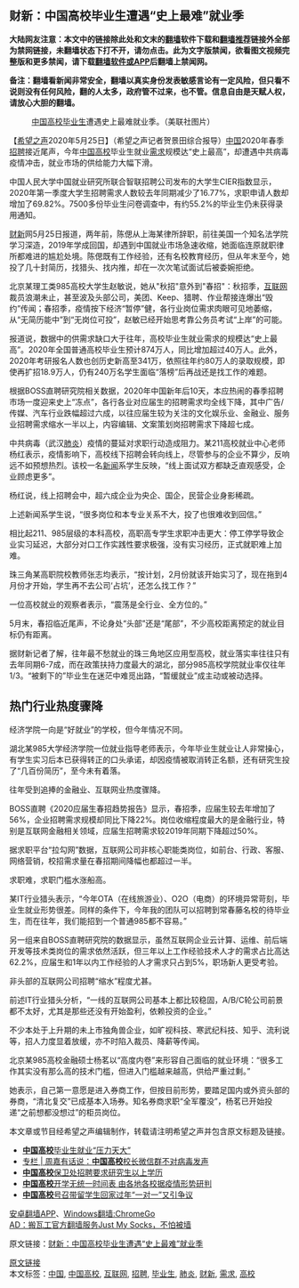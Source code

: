  <h2>财新：中国高校毕业生遭遇“史上最难”就业季</h2> <p class="notice"><b>大陆网友注意：本文中的链接除此处和文末的<a href="https://github.com/bannedbook/fanqiang" >翻墙</a>软件下载和<a href="https://github.com/killgcd/justmysocks/blob/master/README.md">翻墙推荐</a>链接外全部为禁网链接，未翻墙状态下打不开，请勿点击。此为文字版禁闻，欲看图文视频完整版和更多禁闻，请下载<a href="https://github.com/bannedbook/fanqiang">翻墙软件或APP</a>后翻墙上禁闻网。</p><p>备注：翻墙看新闻非常安全，翻墙以真实身份发表敏感言论有一定风险，但只看不说则没有任何风险，翻的人太多，政府管不过来，也不管。信息自由是天赋人权，请放心大胆的翻墙。</b></p>  <div class="entry"> <figure><figcaption><a href="https://www.bannedbook.org/bnews/tag/%E4%B8%AD%E5%9B%BD/" class="st_tag internal_tag" rel="tag" title="标签 中国 下的日志">中国</a><a href="https://www.bannedbook.org/bnews/tag/%E9%AB%98%E6%A0%A1/" class="st_tag internal_tag" rel="tag" title="标签 高校 下的日志">高校</a><a href="https://www.bannedbook.org/bnews/tag/%E6%AF%95%E4%B8%9A%E7%94%9F/" class="st_tag internal_tag" rel="tag" title="标签 毕业生 下的日志">毕业生</a>遭遇史上最难就业季。（美联社图片）</figcaption></figure> <p>【<span class='wp_keywordlink_affiliate'><a href="https://www.soundofhope.org" title="希望之声" target="_blank">希望之声</a></span>2020年5月25日】（希望之声记者贺景田综合报导）<span class='wp_keywordlink_affiliate'><a href="https://www.bannedbook.org/" title="中国" target="_blank">中国</a></span>2020年春季<a href="https://www.bannedbook.org/bnews/tag/%E6%8B%9B%E8%81%98/" class="st_tag internal_tag" rel="tag" title="标签 招聘 下的日志">招聘</a>接近尾声，今年<a href="https://www.bannedbook.org/bnews/tag/%E4%B8%AD%E5%9B%BD%E9%AB%98%E6%A0%A1/" class="st_tag internal_tag" rel="tag" title="标签 中国高校 下的日志">中国高校</a>毕业生就业<a href="https://www.bannedbook.org/bnews/tag/%E9%9C%80%E6%B1%82/" class="st_tag internal_tag" rel="tag" title="标签 需求 下的日志">需求</a>规模达“史上最高”，却遭遇中共病毒疫情冲击，就业市场的供给能力大幅下滑。</p> <p>中国人民大学中国就业研究所联合智联招聘公司发布的大学生CIER指数显示，2020年第一季度大学生招聘需求人数较去年同期减少了16.77%，求职申请人数却增加了69.82%。7500多份毕业生问卷调查中，有约55.2%的毕业生仍未获得录用通知。</p> <p><a href="https://www.bannedbook.org/bnews/tag/%E8%B4%A2%E6%96%B0/" class="st_tag internal_tag" rel="tag" title="标签 财新 下的日志">财新</a>网5月25日报道，两年前，陈偲从上海某律所辞职，前往美国一个知名法学院学习深造，2019年学成回国，却遇到中国就业市场急速收缩，她面临连原就职律所都难进的尴尬处境。陈偲既有工作经验，还有名校教育经历，但从年末至今，她投了几十封简历，找猎头、找内推，却在一次次笔试面试后被委婉拒绝。</p> <p>北京某理工类985高校大学生赵敏说，她从&quot;秋招&quot;意外到&quot;春招&quot;：秋招季，<a href="https://www.bannedbook.org/bnews/tag/%e4%ba%92%e8%81%94%e7%bd%91/" class="st_tag internal_tag" rel="tag" title="标签 互联网 下的日志">互联网</a>裁员浪潮未止，甚至波及头部公司，美团、Keep、猎聘、作业帮接连爆出“毁约”传闻；春招季，疫情按下经济“暂停”健，各行业岗位需求肉眼可见地萎缩，从“无简历能中”到“无岗位可投”，赵敏已经开始思考靠公务员考试“上岸”的可能。</p> <p>报道说，数据中的供需求缺口大于往年，高校毕业生就业需求的规模达“史上最高”。2020年全国普通高校毕业生预计874万人，同比增加超过40万人。此外，2020年考研报名人数也创历史新高至341万，依照往年约80万人的录取规模，即使再扩招18.9万人，仍有240万名学生面临“落榜”后再战还是找工作的难题。</p> <p>根据BOSS直聘研究院相关数据，2020年中国新年后10天，本应热闹的春季招聘市场一度迎来史上“冻点”，各行各业对应届生的招聘需求均全线下降，其中广告/传媒、汽车行业跌幅超过六成，以往应届生较为关注的文化娱乐业、金融业、服务业招聘需求缩水一半以上，内容编辑、文案策划岗招聘需求下降超七成。</p> <p>中共病毒（武汉<a href="https://www.bannedbook.org/bnews/tag/%e8%82%ba%e7%82%8e/" class="st_tag internal_tag" rel="tag" title="标签 肺炎 下的日志">肺炎</a>）疫情的蔓延对求职行动造成阻力。某211高校就业中心老师杨红表示，疫情影响下，高校线下招聘会转向线上，尽管参与的企业不算少，反响远不如预想热烈。该校一名<span class='wp_keywordlink_affiliate'><a href="https://www.bannedbook.org/" title="新闻">新闻</a></span>系学生反映，“线上面试双方都缺乏直观感受，企业顾虑更多”。</p>  <p>杨红说，线上招聘会中，超六成企业为央企、国企，民营企业身影稀疏。</p> <p>上述新闻系学生说，“很多岗位和本专业关系不大，投了也很难收到回信。”</p> <p>相比起211、985层级的本科高校，高职高专学生求职冲击更大：停工停学导致企业实习延迟，大部分对口工作实践性要求极强，没有实习经历，正式就职难上加难。</p> <p>珠三角某高职院校教师张志均表示，“按计划，2月份就该开始实习了，现在拖到4月份才开始，学生再不去公司‘占坑’，还怎么找工作？”</p> <p>一位高校就业的观察者表示，“震荡是全行业、全方位的。”</p> <p>5月末，春招临近尾声，不论身处“头部”还是“尾部”，不少高校距离预定的就业目标仍有距离。</p> <p>据财新记者了解，往年最不愁就业的珠三角地区应用型高校，就业落实率往往只有去年同期6-7成，而在政策扶持力度最大的湖北，部分985高校学院就业率仅往年1/3。“被剩下的”毕业生在迷茫中难觅出路，“暂缓就业”成主动或被动选择。</p>  <h2><strong>热门行业热度骤降</strong></h2> <p>经济学院一向是“好就业”的学校，但今年情况不同。</p> <p>湖北某985大学经济学院一位就业指导老师表示，今年毕业生就业让人非常操心，有学生实习后本已获得转正的口头承诺，却因疫情被取消转正名额，还有研究生投了“几百份简历”，至今未有着落。</p> <p>往年受到追捧的金融业、互联网业热度骤降。</p> <p>BOSS直聘《2020应届生春招趋势报告》显示，春招季，应届生较去年增加了56%，企业招聘需求规模却同比下降22%。岗位收缩程度最大的是金融行业，特别是互联网金融相关领域，应届生招聘需求较2019年同期下降超过50%。</p> <p>据求职平台“拉勾网”数据，互联网公司非核心职能类岗位，如前台、行政、客服、网络营销，校招需求量在春招期间降幅也都超过一半。</p> <p>求职难，求职门槛水涨船高。</p> <p>某IT行业猎头表示，“今年OTA（在线旅游业）、O2O（电商）的环境异常苛刻，毕业生就业形势很差。同样的条件下，今年我的团队可以招聘到常春藤名校的待毕业生，而在往年，我们能招到一个普通985都不容易。”</p>  <p>另一组来自BOSS直聘研究院的数据显示，虽然互联网企业云计算、运维、前后端开发等技术类岗位的需求依然活跃，但三年以上工作经验技术人才的需求占比高达62.2%，应届生和1年以内工作经验的人才需求只占到5%，职场新人更受考验。</p> <p>非头部的互联网公司招聘“缩水”程度尤甚。</p> <p>前述IT行业猎头分析，“一线的互联网公司基本上都比较稳固，A/B/C轮公司前景都不太好，尤其是那些还没有开始盈利，依赖投资的企业。”</p> <p>不少本处于上升期的未上市独角兽企业，如旷视科技、寒武纪科技、知乎、流利说等，招人力度显着放缓，亦不时陷入裁员、降薪等传闻。</p> <p>北京某985高校金融硕士杨茗以“高度内卷”来形容自己面临的就业环境：“很多工作其实没有那么高的技术门槛，但进入门槛越来越高，供给严重过剩。”</p> <p>她表示，自己第一意愿是进入券商工作，但按目前形势，要踏足国内或外资头部的券商，“清北复交”已成基本入场券。知名券商求职“全军覆没”，杨茗已开始投递“之前想都没想过”的柜员岗位。</p> <p>本文章或节目经希望之声编辑制作，转载请注明希望之声并包含原文标题及链接。</p>  <ul class='op-related-articles' title='相关阅读'> <li><a href='https://www.bannedbook.org/bnews/baitai/20200518/1330491.html' target='_blank'><b>中国高校</b>毕业生就业“压力天大”</a></li> <li><a href='https://www.bannedbook.org/bnews/ssgc/20200425/1318751.html' target='_blank'>专栏 | 周嘉有话说：<b>中国高校</b>校长微信群不对病毒发声</a></li> <li><a href='https://www.bannedbook.org/bnews/baitai/20200417/1314385.html' target='_blank'><b>中国高校</b>保卫处招聘要求研究生以上学历</a></li> <li><a href='https://www.bannedbook.org/bnews/baitai/20200331/1304017.html' target='_blank'><b>中国高校</b>开学无统一时间表 由各地各校据疫情形势研判</a></li> <li><a href='https://www.bannedbook.org/bnews/cbnews/20191222/1245510.html' target='_blank'><b>中国高校</b>号召带留学生回家过年“一对一”又引争议</a></li> </ul> <div class="texttj"> <a href="https://github.com/bannedbook/fanqiang/wiki/%E7%A6%81%E9%97%BB%E7%BD%91%E5%AE%89%E5%8D%93%E7%BF%BB%E5%A2%99%E6%96%B0%E9%97%BBAPP" target="_blank">安卓翻墙APP</a>、<a href="https://github.com/bannedbook/fanqiang/wiki/Chrome%E4%B8%80%E9%94%AE%E7%BF%BB%E5%A2%99%E5%8C%85" target="_blank">Windows翻墙:ChromeGo</a><br/> <a href="https://github.com/killgcd/justmysocks/blob/master/README.md" target="_blank">AD：搬瓦工官方翻墙服务Just My Socks，不怕被墙</a> </div><p>原文链接：<a class="src_link"  href="https://m.soundofhope.org/post/382927" target="_blank">财新：中国高校毕业生遭遇“史上最难”就业季</a></p><a name='sharetosocial'></a>         <div><a href='https://www.bannedbook.org/bnews/comments/20200526/1334409.html'>原文链接</a></div>  </div><!--END ENTRY--> <div class="postfooter"> <div>本文标签：<a href="https://www.bannedbook.org/bnews/tag/%E4%B8%AD%E5%9B%BD/" rel="tag">中国</a>, <a href="https://www.bannedbook.org/bnews/tag/%E4%B8%AD%E5%9B%BD%E9%AB%98%E6%A0%A1/" rel="tag">中国高校</a>, <a href="https://www.bannedbook.org/bnews/tag/%e4%ba%92%e8%81%94%e7%bd%91/" rel="tag">互联网</a>, <a href="https://www.bannedbook.org/bnews/tag/%E6%8B%9B%E8%81%98/" rel="tag">招聘</a>, <a href="https://www.bannedbook.org/bnews/tag/%E6%AF%95%E4%B8%9A%E7%94%9F/" rel="tag">毕业生</a>, <a href="https://www.bannedbook.org/bnews/tag/%e8%82%ba%e7%82%8e/" rel="tag">肺炎</a>, <a href="https://www.bannedbook.org/bnews/tag/%E8%B4%A2%E6%96%B0/" rel="tag">财新</a>, <a href="https://www.bannedbook.org/bnews/tag/%E9%9C%80%E6%B1%82/" rel="tag">需求</a>, <a href="https://www.bannedbook.org/bnews/tag/%E9%AB%98%E6%A0%A1/" rel="tag">高校</a></div>  </div><!--END POSTFOOTER--> 